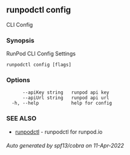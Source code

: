 ## runpodctl config

CLI Config

### Synopsis

RunPod CLI Config Settings

```
runpodctl config [flags]
```

### Options

```
      --apiKey string   runpod api key
      --apiUrl string   runpod api url
  -h, --help            help for config
```

### SEE ALSO

* [runpodctl](runpodctl.md)	 - runpodctl for runpod.io

###### Auto generated by spf13/cobra on 11-Apr-2022
